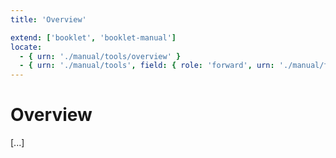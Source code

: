 ```yaml
---
title: 'Overview'

extend: ['booklet', 'booklet-manual']
locate:
  - { urn: './manual/tools/overview' }
  - { urn: './manual/tools', field: { role: 'forward', urn: './manual/tools/overview' } }
---
```


# Overview

[...]
